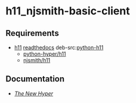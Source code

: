 # h11_njsmith-basic-client

## Requirements
* [h11](https://pypi.org/project/h11/) [readthedocs](https://h11.readthedocs.io/) deb-src:[python-h11](https://tracker.debian.org/pkg/python-h11)
  * [python-hyper/h11](https://github.com/python-hyper/h11)
  * [njsmith/h11](https://github.com/njsmith/h11)

## Documentation
* [*The New Hyper*](https://lukasa.co.uk/2015/10/The_New_Hyper/)
